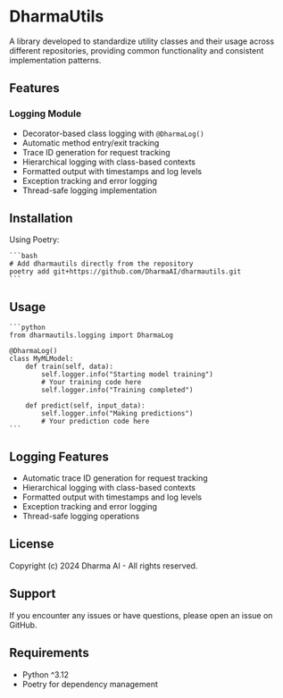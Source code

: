 # DharmaUtils

A library developed to standardize utility classes and their usage across different repositories, providing common functionality and consistent implementation patterns.

## Features

### Logging Module

- Decorator-based class logging with `@DharmaLog()`
- Automatic method entry/exit tracking
- Trace ID generation for request tracking
- Hierarchical logging with class-based contexts
- Formatted output with timestamps and log levels
- Exception tracking and error logging
- Thread-safe logging implementation

## Installation

Using Poetry:

    ```bash
    # Add dharmautils directly from the repository
    poetry add git+https://github.com/DharmaAI/dharmautils.git
    ```

## Usage

    ```python
    from dharmautils.logging import DharmaLog

    @DharmaLog()
    class MyMLModel:
        def train(self, data):
            self.logger.info("Starting model training")
            # Your training code here
            self.logger.info("Training completed")

        def predict(self, input_data):
            self.logger.info("Making predictions")
            # Your prediction code here
    ```

## Logging Features

- Automatic trace ID generation for request tracking
- Hierarchical logging with class-based contexts
- Formatted output with timestamps and log levels
- Exception tracking and error logging
- Thread-safe logging operations

## License

Copyright (c) 2024 Dharma AI - All rights reserved.

## Support

If you encounter any issues or have questions, please open an issue on GitHub.

## Requirements

- Python ^3.12
- Poetry for dependency management
